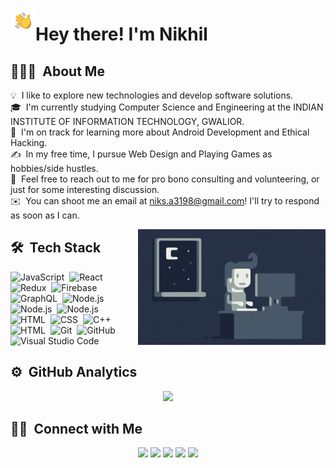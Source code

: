 <img alt="Night Coding" src="https://raw.githubusercontent.com/TheNinza/TheNinza/master/assets/Hand%20Wave.gif" width='40' align="left"/><h1>Hey there! I'm Nikhil</h1>

## 👨🏻‍💻 &nbsp;About Me

💡 &nbsp;I like to explore new technologies and develop software solutions.\
🎓 &nbsp;I'm currently studying Computer Science and Engineering at the INDIAN INSTITUTE OF INFORMATION TECHNOLOGY, GWALIOR.\
🌱 &nbsp;I'm on track for learning more about Android Development and Ethical Hacking.\
✍️ &nbsp;In my free time, I pursue Web Design and Playing Games as hobbies/side hustles.\
💬 &nbsp;Feel free to reach out to me for pro bono consulting and volunteering, or just for some interesting discussion.\
✉️ &nbsp;You can shoot me an email at niks.a3198@gmail.com! I'll try to respond as soon as I can.

<img alt="Night Coding" src="https://raw.githubusercontent.com/AVS1508/AVS1508/master/assets/Night-Coding.gif" align="right"/>

## 🛠 &nbsp;Tech Stack

![JavaScript](https://img.shields.io/badge/-JavaScript-05122A?style=flat&logo=javascript)&nbsp;
![React](https://img.shields.io/badge/-React-05122A?style=flat&logo=react)&nbsp;
![Redux](https://img.shields.io/badge/-Redux-05122A?style=flat&logo=redux)&nbsp;
![Firebase](https://img.shields.io/badge/-Firebase-05122A?style=flat&logo=firebase)&nbsp;
![GraphQL](https://img.shields.io/badge/-GraphQL-05122A?style=flat&logo=graphql)&nbsp;
![Node.js](https://img.shields.io/badge/-Node.js-05122A?style=flat&logo=node.js)&nbsp;
![Node.js](https://img.shields.io/badge/-Figma-05122A?style=flat&logo=figma)&nbsp;
![Node.js](https://img.shields.io/badge/-AdobeXD-05122A?style=flat&logo=adobe-xd)&nbsp;
![HTML](https://img.shields.io/badge/-HTML-05122A?style=flat&logo=HTML5)&nbsp;
![CSS](https://img.shields.io/badge/-CSS-05122A?style=flat&logo=CSS3&logoColor=1572B6)&nbsp;
![C++](https://img.shields.io/badge/-C++-05122A?style=flat&logo=C%2B%2B&logoColor=00599C)&nbsp;
![HTML](https://img.shields.io/badge/-Python-05122A?style=flat&logo=python)&nbsp;
![Git](https://img.shields.io/badge/-Git-05122A?style=flat&logo=git)&nbsp;
![GitHub](https://img.shields.io/badge/-GitHub-05122A?style=flat&logo=github)&nbsp;
![Visual Studio Code](https://img.shields.io/badge/-Visual%20Studio%20Code-05122A?style=flat&logo=visual-studio-code&logoColor=007ACC)&nbsp;

## ⚙️ &nbsp;GitHub Analytics

<p align="center">
<a href="https://github.com/theninza">
  <img height="180em" src="https://github-readme-stats-eight-theta.vercel.app/api?username=theninza&show_icons=true&theme=algolia&count_private=true"/>
</a>
</p>

## 🤝🏻 &nbsp;Connect with Me

<p align="center">
<a href="https://theninza.me"><img src="https://img.shields.io/badge/-theninza.me-3423A6?style=flat&logo=Google-Chrome&logoColor=white"/></a>
<a href="https://linkedin.com/in/theninza"><img src="https://img.shields.io/badge/-Nikhil%20Kumar%20Gupta-0077B5?style=flat&logo=Linkedin&logoColor=white"/></a>
<a href="mailto:niks.a3198@gmail.com"><img src="https://img.shields.io/badge/-niks.a3198@gmail.com-D14836?style=flat&logo=Gmail&logoColor=white"/></a>
<a href="https://www.instagram.com/nik_gupta._/"><img src="https://img.shields.io/badge/-@nik_gupta.__-E4405F?style=flat&logo=Instagram&logoColor=white"/></a>
<a href="https://facebook.com/theninzza"><img src="https://img.shields.io/badge/-@theninzza-1877F2?style=flat&logo=Facebook&logoColor=white"/></a>
</p>
